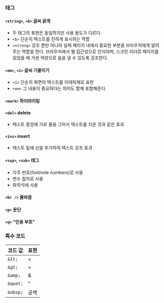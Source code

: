### 태그

#### `<string>`, `<b>` 글씨 굵게
- 두 태그의 표현은 동일하지만 사용 용도가 다르다.
- `<b>` 단순히 텍스트를 진하게 표시하는 역할
- `<strong>` 강조 뿐만 아니라 실제 페이지 내에서 중요한 부분을 브라우저에게 알려주는 역할을 한다.
브라우저에서 웹 접근성으로 인식되며, 스크린 리더로 페이지를 읽었을 때 거센 억양으로 음을 낼 수 있도록 강조한다.

#### `<em>`, `<i>` 글씨 기울이기
- `<i>` 단순히 화면의 텍스트를 이태릭체로 표현
- `<em>` 그 내용이 중요하다는 의미도 함께 포함해준다.

#### `<mark>` 하이라이팅
#### `<del>` delete
- 텍스트 중앙에 가로 줄을 그어서 텍스트를 지운 것과 같은 효과

#### `<ins>` insert
- 텍스트 밑에 선을 추가하여 텍스트 강조 효과

#### `<sup>`, `<sub>` 태그
- 각주 번호(footnote numbers)로 사용
- 변수 참자로 사용
- 화학식에 사용

#### `<br />` 줄바꿈
#### `<p>` 문단
#### `<q>` “인용 부호”

### 특수 코드

| 코드 값 | 표현 |
| --- | --- |
| `&lt;` | < |
| `&gt;` | > |
| `&amp;` | & |
| `&quot;` | “ |
| `&nbsp;` | 공백 |